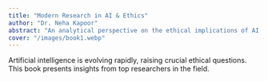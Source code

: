 ```yaml
---
title: "Modern Research in AI & Ethics"
author: "Dr. Neha Kapoor"
abstract: "An analytical perspective on the ethical implications of AI, and how young researchers are tackling these challenges."
cover: "/images/book1.webp"
---
```


Artificial intelligence is evolving rapidly, raising crucial ethical questions. This book presents insights from top researchers in the field.

